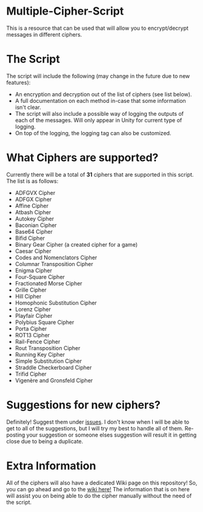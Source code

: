 # Multiple-Cipher-Script
 This is a resource that can be used that will allow you to encrypt/decrypt messages in different ciphers.
 
# The Script
 The script will include the following (may change in the future due to new features):
 - An encryption and decryption out of the list of ciphers (see list below).
 - A full documentation on each method in-case that some information isn't clear.
 - The script will also include a possible way of logging the outputs of each of the messages. Will only appear in Unity for current type of logging.
 - On top of the logging, the logging tag can also be customized.
 
# What Ciphers are supported?
 Currently there will be a total of **31** ciphers that are supported in this script. The list is as follows:
 - ADFGVX Cipher
 - ADFGX Cipher
 - Affine Cipher
 - Atbash Cipher
 - Autokey Cipher
 - Baconian Cipher
 - Base64 Cipher
 - Bifid Cipher
 - Binary Gear Cipher (a created cipher for a game)
 - Caesar Cipher
 - Codes and Nomenclators Cipher
 - Columnar Transposition Cipher
 - Enigma Cipher
 - Four-Square Cipher
 - Fractionated Morse Cipher
 - Grille Cipher
 - Hill Cipher
 - Homophonic Substitution Cipher
 - Lorenz Cipher
 - Playfair Cipher
 - Polybius Square Cipher
 - Porta Cipher
 - ROT13 Cipher
 - Rail-Fence Cipher
 - Rout Transposition Cipher
 - Running Key Cipher
 - Simple Substitution Cipher
 - Straddle Checkerboard Cipher
 - Trifid Cipher
 - Vigenère and Gronsfeld Cipher
 
# Suggestions for new ciphers?
 Definitely! Suggest them under [issues](https://github.com/SmexyKatarina/Multiple-Cipher-Script/issues). I don't know when I will be able to get to all of the suggestions, but 
 I will try my best to handle all of them. Re-posting your suggestion or someone elses suggestion will result it in getting close due to being a duplicate.
 
# Extra Information
 All of the ciphers will also have a dedicated Wiki page on this repository! So, you can go ahead and go to the [wiki here!]()
 The information that is on here will assist you on being able to do the cipher manually without the need of the script.
